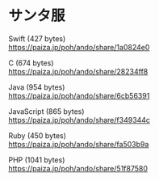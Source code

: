 サンタ服
========
  
  
Swift (427 bytes)  
https://paiza.jp/poh/ando/share/1a0824e0  
  
C (674 bytes)  
https://paiza.jp/poh/ando/share/28234ff8  
  
Java (954 bytes)  
https://paiza.jp/poh/ando/share/6cb56391  
  
JavaScript (865 bytes)  
https://paiza.jp/poh/ando/share/f349344c  
  
Ruby (450 bytes)    
https://paiza.jp/poh/ando/share/fa503b9a  
  
PHP (1041 bytes)  
https://paiza.jp/poh/ando/share/51f87580  
  
